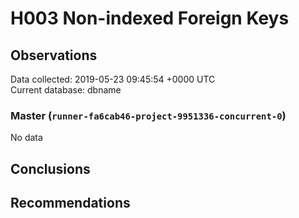 # H003 Non-indexed Foreign Keys #

## Observations ##
Data collected: 2019-05-23 09:45:54 +0000 UTC  
Current database: dbname  

### Master (`runner-fa6cab46-project-9951336-concurrent-0`) ###


No data


## Conclusions ##


## Recommendations ##

